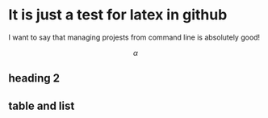 # It is just a test for latex in github

I want to say that managing projests from command line is absolutely good!

$$\alpha$$

## heading 2

## table and list


